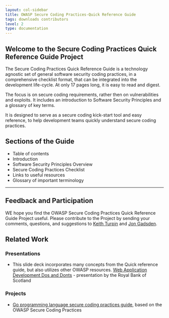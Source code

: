 ```yaml
---
layout: col-sidebar
title: OWASP Secure Coding Practices-Quick Reference Guide
tags: downloads contributors
level: 2
type: documentation
---
```


## Welcome to the Secure Coding Practices Quick Reference Guide Project

The Secure Coding Practices Quick Reference Guide is a technology agnostic set
of general software security coding practices, in a comprehensive checklist
format, that can be integrated into the development life-cycle. At only 17 pages
long, it is easy to read and digest.

The focus is on secure coding requirements, rather then on vulnerabilities and
exploits. It includes an introduction to Software Security Principles and a
glossary of key terms.

It is designed to serve as a secure coding kick-start tool and easy reference,
to help development teams quickly understand secure coding practices.

## Sections of the Guide

* Table of contents
* Introduction
* Software Security Principles Overview
* Secure Coding Practices Checklist
* Links to useful resources
* Glossary of important terminology

-----

## Feedback and Participation

WE hope you find the OWASP Secure Coding Practices Quick Reference Guide Project
useful. Please contribute to the Project by sending your comments, questions,
and suggestions to [Keith Turpin][keith] and [Jon Gadsden][jon].

## Related Work

### Presentations

* This slide deck incorporates many concepts from the Quick reference guide, but
  also utilizes other OWASP resources. [Web Application Development Dos and
  Donts][dosdonts] - presentation by the Royal Bank of Scotland

### Projects

* [Go programming language secure coding practices guide][owaspgoscp], based on the OWASP
  Secure Coding Practices

[keith]: mailto:Keith.Turpin@owasp.org
[jon]: mailto:jon.gadsden@owasp.org
[dosdonts]: https://www.owasp.org/images/b/ba/Web_Application_Development_Dos_and_Donts.ppt
[owaspgoscp]: https://www2.owasp.org/www-project-go-secure-coding-practices-guide/
